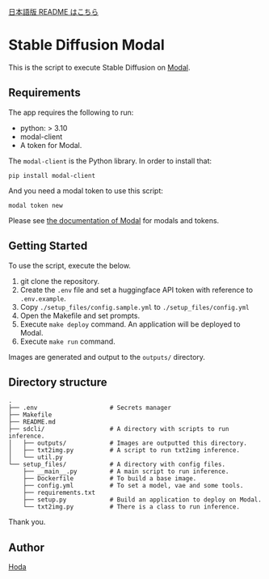 [日本語版 README はこちら](README_ja.md)

# Stable Diffusion Modal

This is the script to execute Stable Diffusion on [Modal](https://modal.com/).

## Requirements

The app requires the following to run:

- python: > 3.10
- modal-client
- A token for Modal.

The `modal-client` is the Python library. In order to install that:

```
pip install modal-client
```

And you need a modal token to use this script:

```
modal token new
```

Please see [the documentation of Modal](https://modal.com/docs/guide) for modals and tokens.

## Getting Started

To use the script, execute the below.

1. git clone the repository.
2. Create the `.env` file and set a huggingface API token with reference to `.env.example`.
3. Copy `./setup_files/config.sample.yml` to `./setup_files/config.yml`
4. Open the Makefile and set prompts.
5. Execute `make deploy` command. An application will be deployed to Modal.
6. Execute `make run` command.

Images are generated and output to the `outputs/` directory.

## Directory structure

```
.
├── .env                    # Secrets manager
├── Makefile
├── README.md
├── sdcli/                  # A directory with scripts to run inference.
│   ├── outputs/            # Images are outputted this directory.
│   ├── txt2img.py          # A script to run txt2img inference.
│   └── util.py
└── setup_files/            # A directory with config files.
    ├── __main__.py         # A main script to run inference.
    ├── Dockerfile          # To build a base image.
    ├── config.yml          # To set a model, vae and some tools.
    ├── requirements.txt
    ├── setup.py            # Build an application to deploy on Modal.
    └── txt2img.py          # There is a class to run inference.
```

Thank you.

## Author

[Hoda](https://hodalog.com)

